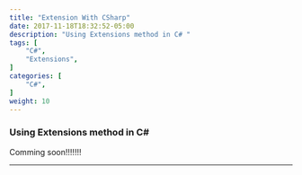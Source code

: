 ```yaml
---
title: "Extension With CSharp"
date: 2017-11-18T18:32:52-05:00
description: "Using Extensions method in C# "
tags: [
    "C#",
    "Extensions",
]
categories: [
    "C#",
]
weight: 10
---
```


### Using Extensions method in C#

Comming soon!!!!!!!

---

